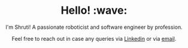 <h1 align='center'> Hello! :wave:</h1>
<p align='center'>
I'm Shruti! A passionate roboticist and software engineer by profession. 
</p>
<p align='center'>Feel free to reach out in case any queries via <a href="https://www.linkedin.com/in/shrutisharma1210/">Linkedin</a>
  or via <a href="mailto:shruti12101997@gmail.com">email</a>.</p>

<!--
**shruti1210/shruti1210** is a ✨ _special_ ✨ repository because its `README.md` (this file) appears on your GitHub profile.

Here are some ideas to get you started:

- 🔭 I’m currently working on ...
- 🌱 I’m currently learning ...
- 👯 I’m looking to collaborate on ...
- 🤔 I’m looking for help with ...
- 💬 Ask me about ...
- 📫 How to reach me: ...
- 😄 Pronouns: ...
- ⚡ Fun fact: ...
-->
